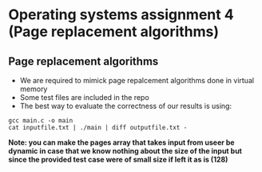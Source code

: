 # Operating systems assignment 4 (Page replacement algorithms)
## Page replacement algorithms
- We are required to mimick page repalcement algorithms done in virtual memory  
- Some test files are included in the repo
- The best way to evaluate the correctness of our results is using:
```
gcc main.c -o main
cat inputfile.txt | ./main | diff outputfile.txt -
```
**Note: you can make the pages array that takes input from useer be dynamic in case that we know nothing about the size of the input but since the provided test case were of small size if left it as is (128)**
